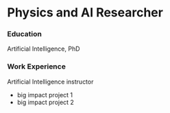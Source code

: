 # Physics and AI Researcher

### Education
Artificial Intelligence, PhD

### Work Experience
Artificial Intelligence instructor
- big impact project 1
- big impact project 2


